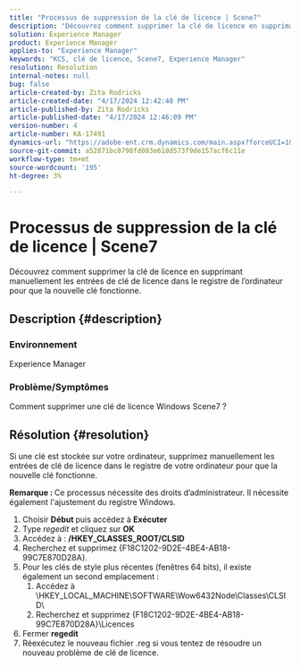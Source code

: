 ```yaml
---
title: "Processus de suppression de la clé de licence | Scene7"
description: "Découvrez comment supprimer la clé de licence en supprimant manuellement les entrées de clé de licence dans le registre de l’ordinateur pour que la nouvelle clé fonctionne."
solution: Experience Manager
product: Experience Manager
applies-to: "Experience Manager"
keywords: "KCS, clé de licence, Scene7, Experience Manager"
resolution: Resolution
internal-notes: null
bug: false
article-created-by: Zita Rodricks
article-created-date: "4/17/2024 12:42:48 PM"
article-published-by: Zita Rodricks
article-published-date: "4/17/2024 12:46:09 PM"
version-number: 4
article-number: KA-17491
dynamics-url: "https://adobe-ent.crm.dynamics.com/main.aspx?forceUCI=1&pagetype=entityrecord&etn=knowledgearticle&id=0d2bd8fc-b7fc-ee11-a1ff-6045bd0065b6"
source-git-commit: a52871bc0798fd083e618d573f9de157acf6c11e
workflow-type: tm+mt
source-wordcount: '195'
ht-degree: 3%

---
```


# Processus de suppression de la clé de licence | Scene7


Découvrez comment supprimer la clé de licence en supprimant manuellement les entrées de clé de licence dans le registre de l’ordinateur pour que la nouvelle clé fonctionne.

## Description {#description}


### <b>Environnement</b>

Experience Manager



### <b>Problème/Symptômes</b>

Comment supprimer une clé de licence Windows Scene7 ?


## Résolution {#resolution}


Si une clé est stockée sur votre ordinateur, supprimez manuellement les entrées de clé de licence dans le registre de votre ordinateur pour que la nouvelle clé fonctionne.

<b>Remarque : </b>Ce processus nécessite des droits d’administrateur. Il nécessite également l&#39;ajustement du registre Windows.

1. Choisir <b>Début </b>puis accédez à <b>Exécuter</b>
2. Type *regedit* et cliquez sur <b>OK</b>
3. Accédez à : <b>/HKEY_CLASSES_ROOT/CLSID</b>
4. Recherchez et supprimez {F18C1202-9D2E-4BE4-AB18-99C7E870D28A}.
5. Pour les clés de style plus récentes (fenêtres 64 bits), il existe également un second emplacement :
   1. Accédez à \HKEY_LOCAL_MACHINE\SOFTWARE\Wow6432Node\Classes\CLSID\
   2. Recherchez et supprimez {F18C1202-9D2E-4BE4-AB18-99C7E870D28A}\Licences
6. Fermer <b>regedit</b>
7. Réexécutez le nouveau fichier .reg si vous tentez de résoudre un nouveau problème de clé de licence.

